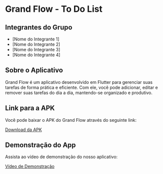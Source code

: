# Grand Flow - To Do List

## Integrantes do Grupo
- [Nome do Integrante 1]
- [Nome do Integrante 2]
- [Nome do Integrante 3]
- [Nome do Integrante 4]

## Sobre o Aplicativo
Grand Flow é um aplicativo desenvolvido em Flutter para gerenciar suas tarefas de forma prática e eficiente. Com ele, você pode adicionar, editar e remover suas tarefas do dia a dia, mantendo-se organizado e produtivo.

## Link para a APK
Você pode baixar o APK do Grand Flow através do seguinte link:

[Download da APK](link_para_a_loja_ou_arquivo)

## Demonstração do App
Assista ao vídeo de demonstração do nosso aplicativo:

[Vídeo de Demonstração](link_para_o_video)
